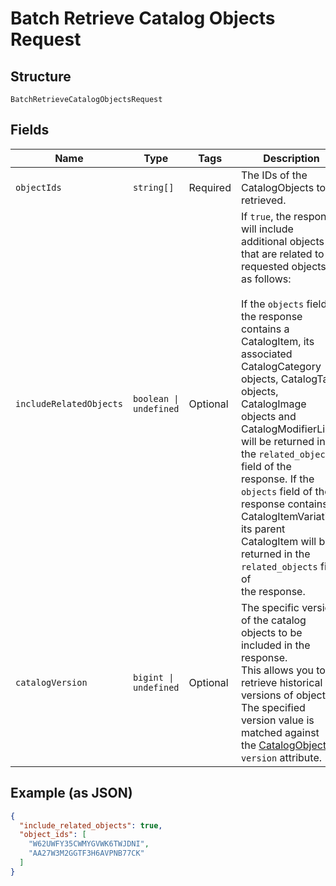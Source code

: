 
# Batch Retrieve Catalog Objects Request

## Structure

`BatchRetrieveCatalogObjectsRequest`

## Fields

| Name | Type | Tags | Description |
|  --- | --- | --- | --- |
| `objectIds` | `string[]` | Required | The IDs of the CatalogObjects to be retrieved. |
| `includeRelatedObjects` | `boolean \| undefined` | Optional | If `true`, the response will include additional objects that are related to the<br>requested objects, as follows:<br><br>If the `objects` field of the response contains a CatalogItem, its associated<br>CatalogCategory objects, CatalogTax objects, CatalogImage objects and<br>CatalogModifierLists will be returned in the `related_objects` field of the<br>response. If the `objects` field of the response contains a CatalogItemVariation,<br>its parent CatalogItem will be returned in the `related_objects` field of<br>the response. |
| `catalogVersion` | `bigint \| undefined` | Optional | The specific version of the catalog objects to be included in the response.<br>This allows you to retrieve historical versions of objects. The specified version value is matched against<br>the [CatalogObject](/doc/models/catalog-object.md)s' `version` attribute. |

## Example (as JSON)

```json
{
  "include_related_objects": true,
  "object_ids": [
    "W62UWFY35CWMYGVWK6TWJDNI",
    "AA27W3M2GGTF3H6AVPNB77CK"
  ]
}
```

